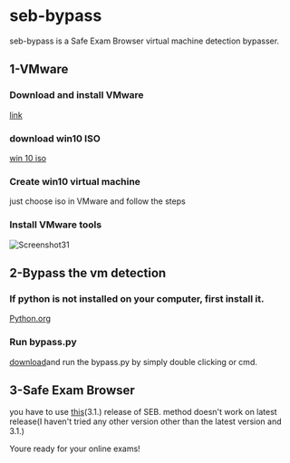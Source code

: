 # seb-bypass
seb-bypass is a Safe Exam Browser virtual machine detection bypasser.

## 1-VMware 
### Download and install VMware
[link](https://customerconnect.vmware.com/en/downloads/info/slug/desktop_end_user_computing/vmware_workstation_player/17_0)
### download win10 ISO
[win 10 iso](https://www.microsoft.com/de-de/software-download/windows10) 
### Create win10 virtual machine
just choose iso in VMware and follow the steps
### Install VMware tools
![Screenshot31](https://user-images.githubusercontent.com/108012988/227980106-c03dbb37-9470-4cd0-b9a1-1ba2da16d8d7.png)

## 2-Bypass the vm detection 
### If python is not installed on your computer, first install it.
[Python.org](https://python.org)
### Run bypass.py
[download](https://github.com/dei0ces/seb-bypass/releases/download/2.0.0/bypass.py)and run the bypass.py by simply double clicking or cmd.




## 3-Safe Exam Browser
you have to use [this](https://github.com/SafeExamBrowser/seb-win-refactoring/releases/tag/3.1.0)(3.1.) release of SEB. method doesn't work on latest release(I haven't tried any other version other than the latest version and 3.1.)

Youre ready for your online exams!
